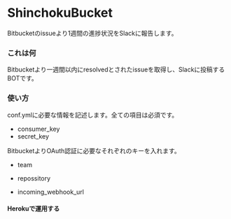# ShinchokuBucket
Bitbucketのissueより1週間の進捗状況をSlackに報告します。

### これは何

Bitbucketより一週間以内にresolvedとされたissueを取得し、Slackに投稿するBOTです。

### 使い方

conf.ymlに必要な情報を記述します。全ての項目は必須です。

- consumer_key
- secret_key

BitbucketよりOAuth認証に必要なそれぞれのキーを入れます。

- team

- repossitory

- incoming_webhook_url

#### Herokuで運用する
